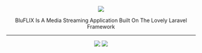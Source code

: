 <p align="center">
<img src="https://s8.postimg.cc/gbwj6xckl/Blu_FLIX.png"/>
</p>

<p align="center">
BluFLIX Is A Media Streaming Application Built On The Lovely Laravel Framework
</p>
<hr>
<p align="center">
<a href="http://laravel.com"><img src="https://img.shields.io/badge/Laravel-5.6.26-f4645f.svg" /></a>
<a href="https://github.com/UNIT3D/UNIT3D/blob/master/LICENSE"><img src="https://img.shields.io/aur/license/yaourt.svg" /></a>
</p>
